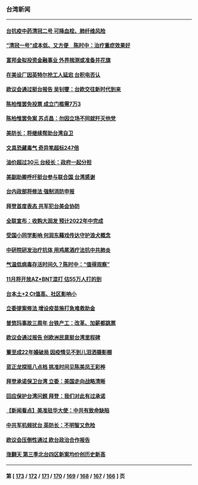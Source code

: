 ### 台湾新闻
---
#### [台抗疫中药清冠二号 可降血栓、肺纤维风险](../../pages/ncid1349361/n13322870.md) 
#### [“清冠一号”成本低、又方便　陈时中：治疗重症效果好](../../pages/ncid1349361/n13322786.md) 
#### [富邦金拟投资金融事业 外界揣测或准备并花旗](../../pages/ncid1349361/n13322708.md) 
#### [在美设厂因英特尔抢工人延宕 台积电否认](../../pages/ncid1349361/n13322705.md) 
#### [欧议会通过挺台报告 吴钊燮：台欧交往新时代到来](../../pages/ncid1349361/n13322544.md) 
#### [陈柏惟罢免投票 成立门槛需7万3](../../pages/ncid1349361/n13322549.md) 
#### [陈柏惟罢免案 苏贞昌：勿因立场不同就歼灭他党](../../pages/ncid1349361/n13322551.md) 
#### [美防长：将继续帮助台湾自卫](../../pages/ncid1349361/n13323321.md) 
#### [文具恐藏毒气 奇异笔超标247倍](../../pages/ncid1349361/n13322936.md) 
#### [油价超过30元 台经长：政府一起分担](../../pages/ncid1349361/n13322939.md) 
#### [美副助卿呼吁挺台参与联合国 台湾感谢](../../pages/ncid1349361/n13321601.md) 
#### [台内政部将修法 强制消防申报](../../pages/ncid1349361/n13322952.md) 
#### [拜登首度表态 共军犯台美会协防](../../pages/ncid1349361/n13322941.md) 
#### [全联宣布：收购大润发 预计2022年中完成](../../pages/ncid1349361/n13322967.md) 
#### [受国小同学影响 何润东藉戏传达守护浪犬概念](../../pages/ncid1349361/n13322640.md) 
#### [中研院研发治疗抗体 用鸡尾酒疗法抗中共肺炎](../../pages/ncid1349361/n13322780.md) 
#### [气温低病毒存活时间久？陈时中：“值得观察”](../../pages/ncid1349361/n13322788.md) 
#### [11月将开放AZ+BNT混打 估55万人打的到](../../pages/ncid1349361/n13322790.md) 
#### [台本土+2  Ct值高、社区影响小](../../pages/ncid1349361/n13322792.md) 
#### [立委提案修法 增设疫苗施打急难救助金](../../pages/ncid1349361/n13322783.md) 
#### [普悠玛事故三周年 台铁产工：改革、加薪都跳票](../../pages/ncid1349361/n13322711.md) 
#### [欧议会通过报告 创欧洲民意挺台湾里程碑](../../pages/ncid1349361/n13321578.md) 
#### [董至成22年婚破局 因疫情见不到儿泪洒摄影棚](../../pages/ncid1349361/n13322274.md) 
#### [蓝正龙探班八点档 挑准时间见陈美凤王彩桦](../../pages/ncid1349361/n13322110.md) 
#### [拜登承诺保卫台湾 立委：美国走向战略清晰](../../pages/ncid1349361/n13321662.md) 
#### [回应保护台湾问题 拜登：我们对此有过承诺](../../pages/ncid1349361/n13321341.md) 
#### [【新闻看点】美准驻华大使：中共有致命缺陷](../../pages/ncid1349361/n13321019.md) 
#### [中共军机频扰台 英防长：不明智又危险](../../pages/ncid1349361/n13320315.md) 
#### [欧议会压倒性通过 欧台政治合作报告](../../pages/ncid1349361/n13320378.md) 
#### [涨翻天 第三季北台四区新案均价创历史新高](../../pages/ncid1349361/n13320125.md) 

---
#### 第 [ [173](./173.md) / [172](./172.md) / [171](./171.md) / [170](./170.md) / [169](./169.md) / [168](./168.md) / [167](./167.md) / [166](./166.md) ] 页
